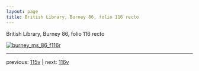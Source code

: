 ```yaml
---
layout: page
title: British Library, Burney 86, folio 116 recto
---
```


British Library, Burney 86, folio 116 recto

[![burney_ms_86_f116r](http://www.homermultitext.org/iipsrv?IIIF=/project/homer/pyramidal/deepzoom/bl/burney86imgs/v1/burney_ms_86_f116r.tif/full/800,/0/default.jpg)](http://www.homermultitext.org/ict2/?urn=urn:cite2:bl:burney86imgs.v1:burney_ms_86_f116r) 

---

previous:  [115v](../115v/) | next: [116v](../116v/)